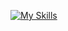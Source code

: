 [![My Skills](https://skillicons.dev/icons?i=html,css,tailwind,js,ts,react,java,spring,mongodb,postgres,bun,nodejs,postman)](https://skillicons.dev)
